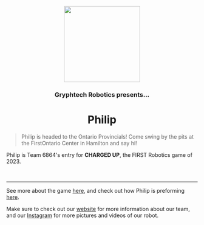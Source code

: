 <p align="center">
  <img width="200" src="https://team6864.org/static/media/Gryphtech%20logo.47ee881229fda9bec0d9.png">
</p>
<center>
<h3 align="center" >Gryphtech Robotics presents... </h3>
<h1 align="center">Philip</h1>
</center>

> Philip is headed to the Ontario Provincials! Come swing by the pits at the FirstOntario Center in Hamilton and say hi!

Philip is Team 6864's entry for **CHARGED UP**, the FIRST Robotics game of 2023.

<br/>
<hr>

See more about the game [here](https://www.firstinspires.org/robotics/frc/game-and-season), and check out how Philip is preforming [here](https://www.thebluealliance.com/team/6864/2023).

Make sure to check out our [website](https://team6864.org) for more information about our team, and our [Instagram](https://instagram.com/gryphtech6864) for more pictures and videos of our robot.
